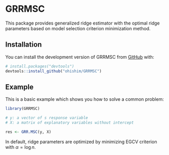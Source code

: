 
# GRRMSC

<!-- badges: start -->
<!-- badges: end -->
  
This package provides generalized ridge estimator with the optimal ridge parameters based on model selection criterion minimization method.

## Installation

You can install the development version of GRRMSC from [GitHub](https://github.com/) with:
  
``` r
# install.packages("devtools")
devtools::install_github("ohishim/GRRMSC")
```

## Example

This is a basic example which shows you how to solve a common problem:
  
``` r
library(GRRMSC)

# y: a vector of s response variable
# X: a matrix of explanatory variables without intercept

res <- GRR.MSC(y, X)
```
In default, ridge parameters are optimized by minimizing EGCV criterion with $\alpha=\log n$.
